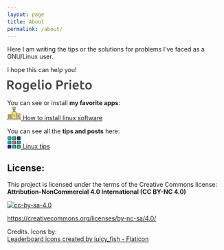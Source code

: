 ```yaml
---
layout: page
title: About
permalink: /about/
---
```



Here I am writing the tips or the solutions for problems I've faced as a GNU/Linux user.

I hope this can help you!


![](https://raw.githubusercontent.com/rogelioprieto/linux-tips/master/assets/images/about-firma-Rogelio-Prieto.png)

You can see or install **my favorite apps**:\
[![winner-icon](https://raw.githubusercontent.com/rogelioprieto/linux-tips/master/assets/icons/competition-32px.png) How to install linux software](https://rogelioprieto.github.io/linux-tips/linux/2021/05/05/how-to-install-linux-software.html)


You can see all the **tips and posts** here:\
[![apps-icon](https://raw.githubusercontent.com/rogelioprieto/linux-tips/master/assets/icons/menu-32px.png) Linux tips](https://rogelioprieto.github.io/linux-tips/)


## License:

This project is licensed under the terms of the Creative Commons license:\
**Attribution-NonCommercial 4.0 International (CC BY-NC 4.0)**

[![cc-by-sa-4.0](https://mirrors.creativecommons.org/presskit/buttons/88x31/png/by-nc.png)](https://creativecommons.org/licenses/by-nc/4.0/)

<https://creativecommons.org/licenses/by-nc-sa/4.0/>


Credits. Icons by:\
[Leaderboard icons created by juicy_fish - Flaticon](https://www.flaticon.com/free-icons/leaderboard)
